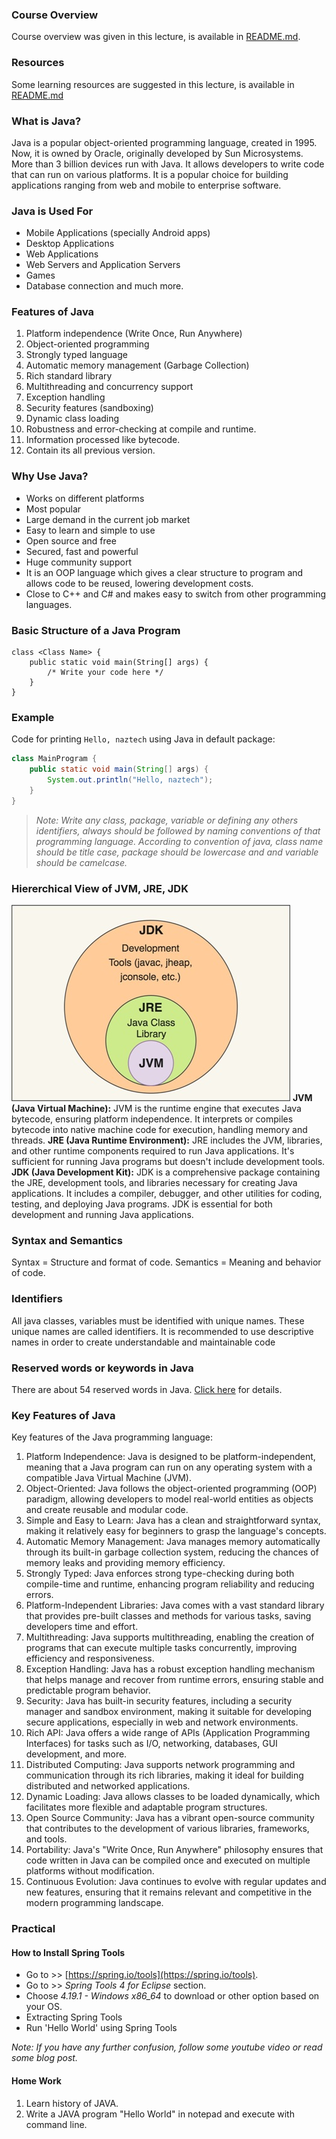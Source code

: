 ### Course Overview

Course overview was given in this lecture, is available in [README.md](../README.md#course-overview).

### Resources

Some learning resources are suggested in this lecture, is available in [README.md](../README.md#resources)

### What is Java?

Java is a popular object-oriented programming language, created in 1995. Now, it is owned by Oracle, originally developed by Sun Microsystems. More than 3 billion devices run with Java. It allows developers to write code that can run on various platforms. It is a popular choice for building applications ranging from web and mobile to enterprise software.

### Java is Used For

- Mobile Applications (specially Android apps)
- Desktop Applications
- Web Applications
- Web Servers and Application Servers
- Games
- Database connection and much more.

### Features of Java

1. Platform independence (Write Once, Run Anywhere)
2. Object-oriented programming
3. Strongly typed language
4. Automatic memory management (Garbage Collection)
5. Rich standard library
6. Multithreading and concurrency support
7. Exception handling
8. Security features (sandboxing)
9. Dynamic class loading
10. Robustness and error-checking at compile and runtime.
11. Information processed like bytecode.
12. Contain its all previous version.

### Why Use Java?
- Works on different platforms
- Most popular
- Large demand in the current job market
- Easy to learn and simple to use
- Open source and free
- Secured, fast and powerful
- Huge community support
- It is an OOP language which gives a clear structure to program and allows code to be reused, lowering development costs.
- Close to C++ and C# and makes easy to switch from other programming languages.


### Basic Structure of a Java Program

```
class <Class Name> {
    public static void main(String[] args) {
        /* Write your code here */
    }
}
```

### Example

Code for printing `Hello, naztech` using Java in default package:

```java
class MainProgram {
    public static void main(String[] args) {
        System.out.println("Hello, naztech");
    }
}
```

> _Note: Write any class, package, variable or defining any others identifiers, always should be followed by naming conventions of that programming language. According to convention of java, class name should be title case, package should be lowercase and and variable should be camelcase._

### Hiererchical View of JVM, JRE, JDK

![Hiererchical View of JVM, JRE, JDK ](diagram.jpg "Syntax")
**JVM (Java Virtual Machine):** JVM is the runtime engine that executes Java bytecode, ensuring platform independence. It interprets or compiles bytecode into native machine code for execution, handling memory and threads.
**JRE (Java Runtime Environment):** JRE includes the JVM, libraries, and other runtime components required to run Java applications. It's sufficient for running Java programs but doesn't include development tools.
**JDK (Java Development Kit):** JDK is a comprehensive package containing the JRE, development tools, and libraries necessary for creating Java applications. It includes a compiler, debugger, and other utilities for coding, testing, and deploying Java programs. JDK is essential for both development and running Java applications.

### Syntax and Semantics

Syntax = Structure and format of code.
Semantics = Meaning and behavior of code.

### Identifiers

All java classes, variables must be identified with unique names. These unique names are called identifiers. It is recommended to use descriptive names in order to create understandable and maintainable code

### Reserved words or keywords in Java

There are about 54 reserved words in Java. [Click here](https://www.w3schools.com/java/java_ref_keywords.asp) for details.

### Key Features of Java
Key features of the Java programming language:
1.	Platform Independence: Java is designed to be platform-independent, meaning that a Java program can run on any operating system with a compatible Java Virtual Machine (JVM).
2.	Object-Oriented: Java follows the object-oriented programming (OOP) paradigm, allowing developers to model real-world entities as objects and create reusable and modular code.
3.	Simple and Easy to Learn: Java has a clean and straightforward syntax, making it relatively easy for beginners to grasp the language's concepts.
4.	Automatic Memory Management: Java manages memory automatically through its built-in garbage collection system, reducing the chances of memory leaks and providing memory efficiency.
5.	Strongly Typed: Java enforces strong type-checking during both compile-time and runtime, enhancing program reliability and reducing errors.
6.	Platform-Independent Libraries: Java comes with a vast standard library that provides pre-built classes and methods for various tasks, saving developers time and effort.
7.	Multithreading: Java supports multithreading, enabling the creation of programs that can execute multiple tasks concurrently, improving efficiency and responsiveness.
8.	Exception Handling: Java has a robust exception handling mechanism that helps manage and recover from runtime errors, ensuring stable and predictable program behavior.
9.	Security: Java has built-in security features, including a security manager and sandbox environment, making it suitable for developing secure applications, especially in web and network environments.
10.	Rich API: Java offers a wide range of APIs (Application Programming Interfaces) for tasks such as I/O, networking, databases, GUI development, and more.
11.	Distributed Computing: Java supports network programming and communication through its rich libraries, making it ideal for building distributed and networked applications.
12.	Dynamic Loading: Java allows classes to be loaded dynamically, which facilitates more flexible and adaptable program structures.
13.	Open Source Community: Java has a vibrant open-source community that contributes to the development of various libraries, frameworks, and tools.
14.	Portability: Java's "Write Once, Run Anywhere" philosophy ensures that code written in Java can be compiled once and executed on multiple platforms without modification.
15.	Continuous Evolution: Java continues to evolve with regular updates and new features, ensuring that it remains relevant and competitive in the modern programming landscape.


### Practical

#### How to Install Spring Tools

- Go to >> [https://spring.io/tools](https://spring.io/tools).
- Go to >> _Spring Tools 4 for Eclipse_ section.
- Choose _4.19.1 - Windows x86_64_ to download or other option based on your OS.
- Extracting Spring Tools
- Run 'Hello World' using Spring Tools

_Note: If you have any further confusion, follow some youtube video or read some blog post._

#### Home Work

1. Learn history of JAVA.
2. Write a JAVA program "Hello World" in notepad and execute with command line.
